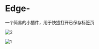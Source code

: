 # Edge-
一个简易的小插件，用于快捷打开已保存标签页

![2](https://user-images.githubusercontent.com/95969192/189577194-6d95175b-8856-440a-b524-8ac00a8124ad.png)

![1](https://user-images.githubusercontent.com/95969192/189577188-33c3b650-df24-473c-a2f1-8de74fa6df07.png)
